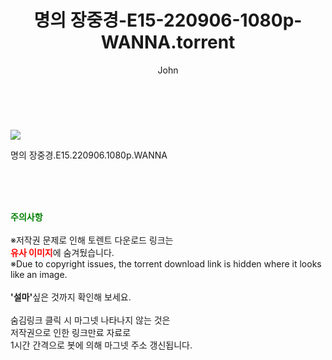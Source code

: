 ﻿---
layout: post
title:  "명의 장중경-E15-220906-1080p-WANNA.torrent"
author: John
categories: [ 드라마 ]
tags: [  ]
image: https://torrentrj52.com/uploadfile/full/55c27e1d7cdbcbea1b83486faa070d99a7b9ea32.jpg 
description: "명의 장중경-E15-220906-1080p-WANNA torrent 정보 공유"
toc: true
toc_sticky: true
---

<br>
<p><img src="https://torrentrj52.com/uploadfile/full/55c27e1d7cdbcbea1b83486faa070d99a7b9ea32.jpg"/></p>
 명의 장중경.E15.220906.1080p.WANNA  
    
<br><br><br>
<p data-ke-size="size16"><b><span style="color: green;">주의사항</span></b><br /><br />※저작권 문제로 인해 토렌트 다운로드 링크는<br /><b><span style="color: red;">유사 이미지</span></b>에 숨겨뒀습니다.<br />※Due to copyright issues, the torrent download link is hidden where it looks like an image.<br /><br /><b>'설마'</b>싶은 것까지 확인해 보세요.<br /><br />숨김링크 클릭 시 마그넷 나타나지 않는 것은<br />저작권으로 인한 링크만료 자료로<br />1시간 간격으로 봇에 의해 마그넷 주소 갱신됩니다.</p>
